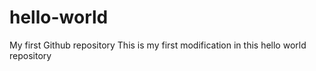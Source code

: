 # hello-world
My first Github repository
This is my first modification in this hello world repository
